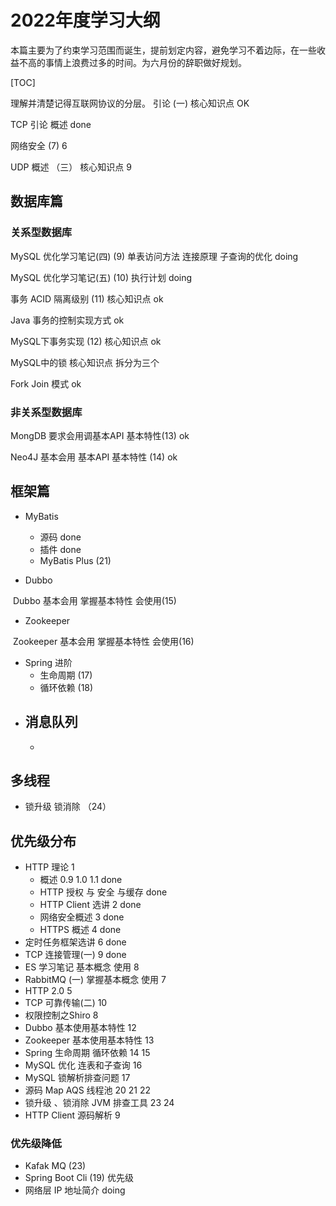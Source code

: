 # 2022年度学习大纲

本篇主要为了约束学习范围而诞生，提前划定内容，避免学习不着边际，在一些收益不高的事情上浪费过多的时间。为六月份的辞职做好规划。

[TOC]

理解并清楚记得互联网协议的分层。 引论 (一)    核心知识点  OK

TCP  引论 概述 done



网络安全 (7)  6 

UDP 概述 （三）   核心知识点   9

## 数据库篇

### 关系型数据库

MySQL 优化学习笔记(四)  (9)   单表访问方法 连接原理 子查询的优化 doing

MySQL 优化学习笔记(五)   (10)    执行计划 doing 

事务 ACID 隔离级别  (11)   核心知识点  ok

Java 事务的控制实现方式  ok 

MySQL下事务实现 (12)   核心知识点  ok

MySQL中的锁  核心知识点   拆分为三个

Fork Join 模式 ok

### 非关系型数据库

 MongDB 要求会用调基本API 基本特性(13) ok 

 Neo4J  基本会用 基本API 基本特性 (14)   ok

## 框架篇

- MyBatis
  - 源码   done  
  - 插件   done  
  - MyBatis Plus (21)

- Dubbo

​	 Dubbo 基本会用 掌握基本特性 会使用(15)

- Zookeeper

​		Zookeeper 基本会用 掌握基本特性 会使用(16)

- Spring 进阶
  -  生命周期 (17)
  - 循环依赖  (18)
- 消息队列
  - 
  - 

## 多线程

- 锁升级 锁消除 （24）



## 优先级分布

- HTTP 理论  1  
  - 概述  0.9 1.0 1.1   done
  - HTTP 授权 与 安全 与缓存 done
  - HTTP Client 选讲 2 done
  - 网络安全概述 3 done
  - HTTPS 概述  4 done 
- 定时任务框架选讲  6 done
- TCP 连接管理(一)  9  done 
- ES 学习笔记   基本概念 使用 8
- RabbitMQ (一) 掌握基本概念 使用 7 
- HTTP 2.0  5
- TCP  可靠传输(二)  10 
- 权限控制之Shiro  8 
- Dubbo  基本使用基本特性 12 
- Zookeeper  基本使用基本特性 13 
- Spring  生命周期  循环依赖 14 15
- MySQL 优化  连表和子查询  16 
- MySQL 锁解析排查问题  17 
- 源码 Map AQS 线程池  20 21 22
- 锁升级 、锁消除 JVM 排查工具 23 24
- HTTP Client 源码解析 9 





### 优先级降低

- Kafak MQ (23)
- Spring Boot Cli (19)  优先级
- 网络层  IP 地址简介  doing







